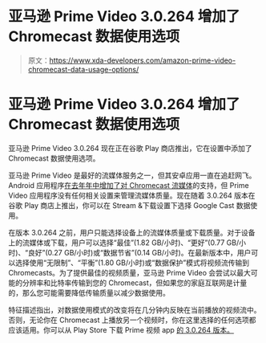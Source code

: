 # 亚马逊 Prime Video 3.0.264 增加了 Chromecast 数据使用选项

> 原文：<https://www.xda-developers.com/amazon-prime-video-chromecast-data-usage-options/>

# 亚马逊 Prime Video 3.0.264 增加了 Chromecast 数据使用选项

亚马逊 Prime Video 3.0.264 现在正在谷歌 Play 商店推出，它在设置中添加了 Chromecast 数据使用选项。

亚马逊 Prime Video 是最好的流媒体服务之一，但其安卓应用一直在追赶网飞。Android 应用程序[在去年年中增加了对 Chromecast 流媒体](https://www.xda-developers.com/amazon-fire-tv-youtube-prime-video-chromecast/)的支持，但 Prime Video 应用程序没有任何相关设置来管理流媒体质量。现在随着 3.0.264 版本在谷歌 Play 商店上推出，你可以在 Stream &下载设置下选择 Google Cast 数据使用。

在版本 3.0.264 之前，用户只能选择设备上的流媒体质量或下载质量。对于设备上的流媒体或下载，用户可以选择“最佳”(1.82 GB/小时)、“更好”(0.77 GB/小时)、“良好”(0.27 GB/小时)或“数据节省”(0.14 GB/小时)。在最新版本中，用户可以选择使用“无限制”、“平衡”(1.80 GB/小时)或“数据保护”模式将视频流传输到 Chromecasts。为了提供最佳的视频质量，亚马逊 Prime Video 会尝试以最大可能的分辨率和比特率传输到您的 Chromecast，但如果您的家庭互联网是计量的，那么您可能需要降低传输质量以减少数据使用。

特征描述指出，对数据使用模式的改变将在几分钟内反映在当前播放的视频流中。否则，无论你在 Chromecast 上播放另一个视频时，你在这里选择的任何选项都应该适用。你可以从 Play Store 下载 Prime 视频 app [的 3.0.264 版本。](https://play.google.com/store/apps/details?id=com.amazon.avod.thirdpartyclient)